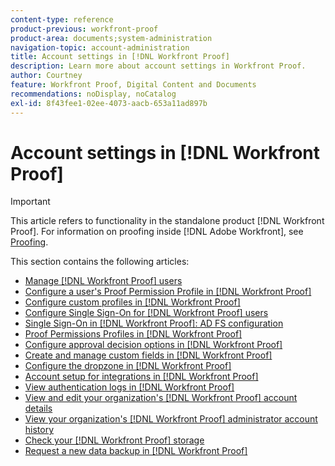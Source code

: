 ```yaml
---
content-type: reference
product-previous: workfront-proof
product-area: documents;system-administration
navigation-topic: account-administration
title: Account settings in [!DNL Workfront Proof]
description: Learn more about account settings in Workfront Proof.
author: Courtney
feature: Workfront Proof, Digital Content and Documents
recommendations: noDisplay, noCatalog
exl-id: 8f43fee1-02ee-4073-aacb-653a11ad897b
---
```

# Account settings in [!DNL Workfront Proof]

>[!IMPORTANT]
>
>This article refers to functionality in the standalone product [!DNL Workfront Proof]. For information on proofing inside [!DNL Adobe Workfront], see [Proofing](../../../review-and-approve-work/proofing/proofing.md).

This section contains the following articles:

* [Manage [!DNL Workfront Proof] users](../../../workfront-proof/wp-acct-admin/account-settings/manage-wp-users.md)
* [Configure a user's Proof Permission Profile in [!DNL Workfront Proof]](../../../workfront-proof/wp-acct-admin/account-settings/config-user-pref-in-wp.md)
* [Configure custom profiles in [!DNL Workfront Proof]](../../../workfront-proof/wp-acct-admin/account-settings/configure-custom-profiles.md)
* [Configure Single Sign-On for [!DNL Workfront Proof] users](../../../workfront-proof/wp-acct-admin/account-settings/configure-sso-for-wp-users.md)
* [Single Sign-On in [!DNL Workfront Proof]: AD FS configuration](../../../workfront-proof/wp-acct-admin/account-settings/sso-in-wp-adfs-configuration.md)
* [Proof Permissions Profiles in [!DNL Workfront Proof]](../../../workfront-proof/wp-acct-admin/account-settings/proof-perm-profiles-in-wp.md)
* [Configure approval decision options in [!DNL Workfront Proof]](../../../workfront-proof/wp-acct-admin/account-settings/configure-approval-decision-in-wp.md)
* [Create and manage custom fields in [!DNL Workfront Proof]](../../../workfront-proof/wp-acct-admin/account-settings/create-and-manage-custom-fields.md)
* [Configure the dropzone in [!DNL Workfront Proof]](../../../workfront-proof/wp-acct-admin/account-settings/configure-dropzone-in-wp.md)
* [Account setup for integrations in [!DNL Workfront Proof]](../../../workfront-proof/wp-acct-admin/account-settings/integrations-account-setup.md)
* [View authentication logs in [!DNL Workfront Proof]](../../../workfront-proof/wp-acct-admin/account-settings/view-auth-logs-in-wp.md)
* [View and edit your organization's [!DNL Workfront Proof] account details](../../../workfront-proof/wp-acct-admin/account-settings/view-edit-org-wp-acct-details.md)
* [View your organization's [!DNL Workfront Proof] administrator account history](../../../workfront-proof/wp-acct-admin/account-settings/view-org-wp-acct-history.md)
* [Check your [!DNL Workfront Proof] storage](../../../workfront-proof/wp-acct-admin/account-settings/check-workfront-proof-storage.md)
* [Request a new data backup in [!DNL Workfront Proof]](../../../workfront-proof/wp-acct-admin/account-settings/request-new-data-backup-in-wp.md)
